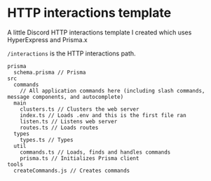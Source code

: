 # HTTP interactions template

A little Discord HTTP interactions template I created which uses HyperExpress and Prisma.x

`/interactions` is the HTTP interactions path.

```
prisma
  schema.prisma // Prisma
src
  commands
    // All application commands here (including slash commands, message components, and autocomplete)
  main
    clusters.ts // Clusters the web server
    index.ts // Loads .env and this is the first file ran
    listen.ts // Listens web server
    routes.ts // Loads routes
  types
    types.ts // Types
  util
    commands.ts // Loads, finds and handles commands
    prisma.ts // Initializes Prisma client
tools
  createCommands.js // Creates commands
```
